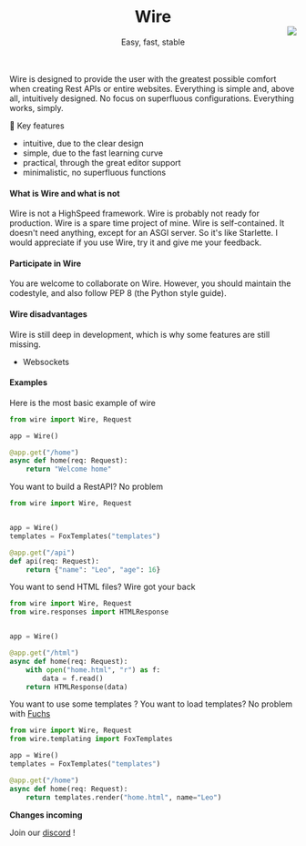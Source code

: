 <h1 align="center">Wire</h1>
<p align="center"> Easy, fast, stable </p>
<img src="https://cdn.discordapp.com/attachments/857979752991031296/928221250520760330/wire1.png" align="right" style="margin-top: -50px;"/>
<br>
<br>
Wire is designed to provide the user with the greatest possible comfort when creating Rest APIs or entire websites.
Everything is simple and, above all, intuitively designed. No focus on superfluous configurations. Everything works, simply.

🔑 Key features

- intuitive, due to the clear design
- simple, due to the fast learning curve
- practical, through the great editor support
- minimalistic, no superfluous functions

#### What is Wire and what is not

Wire is not a HighSpeed framework. Wire is probably not ready for production. Wire is a spare time project of mine. Wire is self-contained. It doesn't need anything, except for an ASGI server. So it's like Starlette.
I would appreciate if you use Wire, try it and give me your feedback.

#### Participate in Wire

You are welcome to collaborate on Wire. However, you should maintain the codestyle, and also follow PEP 8 (the Python style guide).

#### Wire disadvantages

Wire is still deep in development, which is why some features are still missing. 

- Websockets

#### Examples

Here is the most basic example of wire

```py
from wire import Wire, Request

app = Wire()

@app.get("/home")
async def home(req: Request):
	return "Welcome home"
```

You want to build a RestAPI? No problem

```py
from wire import Wire, Request


app = Wire()
templates = FoxTemplates("templates")

@app.get("/api")
def api(req: Request):
	return {"name": "Leo", "age": 16}
```

You want to send HTML files? Wire got your back

```py
from wire import Wire, Request
from wire.responses import HTMLResponse


app = Wire()

@app.get("/html")
async def home(req: Request):
	with open("home.html", "r") as f:
		data = f.read()
	return HTMLResponse(data)
```

You want to use some templates ? You want to load templates? No problem with [Fuchs](https://github.com/cheetahbyte/fuchs)

```py
from wire import Wire, Request
from wire.templating import FoxTemplates

app = Wire()
templates = FoxTemplates("templates")

@app.get("/home")
async def home(req: Request):
	return templates.render("home.html", name="Leo")
```

**Changes incoming**

Join our [discord](https://discord.gg/EtqGfBVuZS) !
